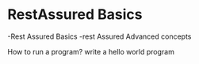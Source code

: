 # RestAssured Basics

-Rest Assured Basics
-rest Assured Advanced concepts

How to run a program?
write a hello world program